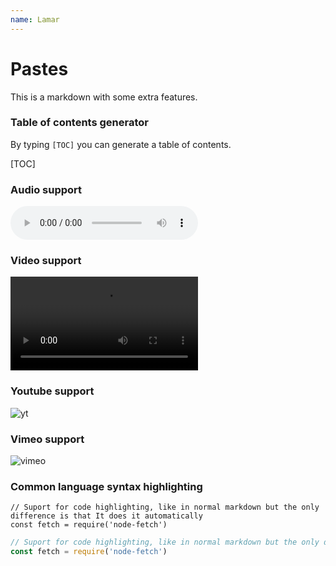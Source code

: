 ```yaml
---
name: Lamar
---
```


# Pastes

This is a markdown with some extra features.

### Table of contents generator

By typing `[TOC]` you can generate a table of contents.

[TOC]

### Audio support

![badapple](https://api.serversmp.xyz/upload/62c36ca09bd78ffc900b603d.mp3)

### Video support

![badapple](https://api.serversmp.xyz/upload/62c36c699bd78ffc900b6018.mp4)

### Youtube support

![yt](https://www.youtube.com/watch?v=dQw4w9WgXcQ)

### Vimeo support

![vimeo](https://vimeo.com/566520248)

### Common language syntax highlighting

```
// Suport for code highlighting, like in normal markdown but the only difference is that It does it automatically
const fetch = require('node-fetch')
```

```js
// Suport for code highlighting, like in normal markdown but the only difference is that It does it automatically
const fetch = require('node-fetch')
```